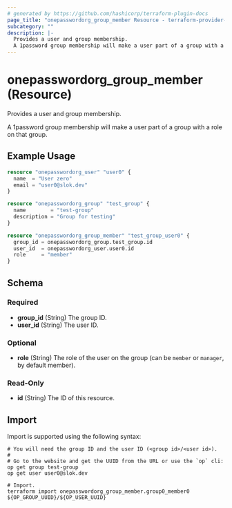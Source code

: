 ```yaml
---
# generated by https://github.com/hashicorp/terraform-plugin-docs
page_title: "onepasswordorg_group_member Resource - terraform-provider-onepasswordorg"
subcategory: ""
description: |-
  Provides a user and group membership.
  A 1password group membership will make a user part of a group with a role on that group.
---
```


# onepasswordorg_group_member (Resource)

Provides a user and group membership.

A 1password group membership will make a user part of a group with a role on that group.

## Example Usage

```terraform
resource "onepasswordorg_user" "user0" {
  name  = "User zero"
  email = "user0@slok.dev"
}

resource "onepasswordorg_group" "test_group" {
  name        = "test-group"
  description = "Group for testing"
}

resource "onepasswordorg_group_member" "test_group_user0" {
  group_id = onepasswordorg_group.test_group.id
  user_id  = onepasswordorg_user.user0.id
  role     = "member"
}
```

<!-- schema generated by tfplugindocs -->
## Schema

### Required

- **group_id** (String) The group ID.
- **user_id** (String) The user ID.

### Optional

- **role** (String) The role of the user on the group (can be `member` or `manager`, by default member).

### Read-Only

- **id** (String) The ID of this resource.

## Import

Import is supported using the following syntax:

```shell
# You will need the group ID and the user ID (<group id>/<user id>).
#
# Go to the website and get the UUID from the URL or use the `op` cli:
op get group test-group
op get user user0@slok.dev

# Import.
terraform import onepasswordorg_group_member.group0_member0 ${OP_GROUP_UUID}/${OP_USER_UUID}
```
